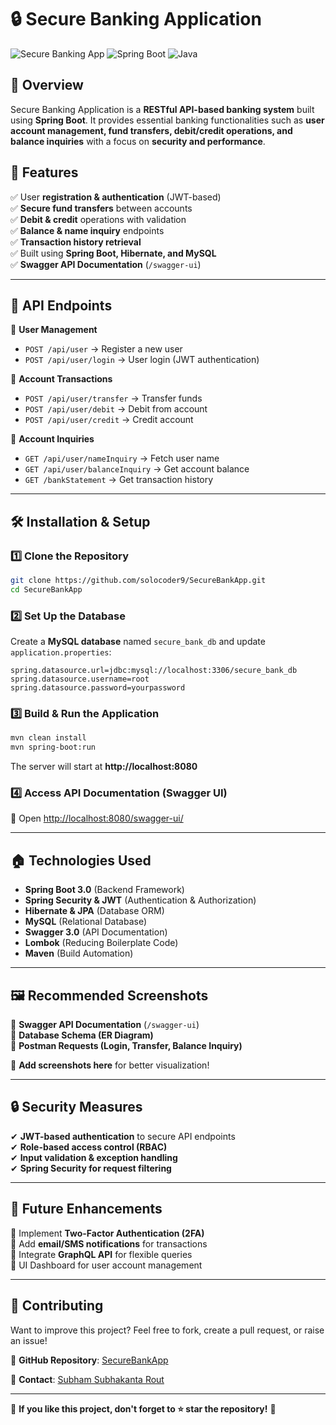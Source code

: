 # 🔒 Secure Banking Application  
![Secure Banking App](https://img.shields.io/badge/Version-1.0-blue) ![Spring Boot](https://img.shields.io/badge/SpringBoot-3.0-green) ![Java](https://img.shields.io/badge/Java-17-orange)  

## 🚀 Overview  
Secure Banking Application is a **RESTful API-based banking system** built using **Spring Boot**. It provides essential banking functionalities such as **user account management, fund transfers, debit/credit operations, and balance inquiries** with a focus on **security and performance**.  

## 🌟 Features  
✅ User **registration & authentication** (JWT-based)  
✅ **Secure fund transfers** between accounts  
✅ **Debit & credit** operations with validation  
✅ **Balance & name inquiry** endpoints  
✅ **Transaction history retrieval**  
✅ Built using **Spring Boot, Hibernate, and MySQL**  
✅ **Swagger API Documentation** (`/swagger-ui`)  

---

## 📱 API Endpoints  
🔹 **User Management**  
- `POST /api/user` → Register a new user  
- `POST /api/user/login` → User login (JWT authentication)  

🔹 **Account Transactions**  
- `POST /api/user/transfer` → Transfer funds  
- `POST /api/user/debit` → Debit from account  
- `POST /api/user/credit` → Credit account  

🔹 **Account Inquiries**  
- `GET /api/user/nameInquiry` → Fetch user name  
- `GET /api/user/balanceInquiry` → Get account balance  
- `GET /bankStatement` → Get transaction history  

---

## 🛠 Installation & Setup  

### 1️⃣ **Clone the Repository**  
```sh
git clone https://github.com/solocoder9/SecureBankApp.git
cd SecureBankApp
```

### 2️⃣ **Set Up the Database**  
Create a **MySQL database** named `secure_bank_db` and update `application.properties`:  
```properties
spring.datasource.url=jdbc:mysql://localhost:3306/secure_bank_db
spring.datasource.username=root
spring.datasource.password=yourpassword
```

### 3️⃣ **Build & Run the Application**  
```sh
mvn clean install
mvn spring-boot:run
```
The server will start at **http://localhost:8080**  

### 4️⃣ **Access API Documentation (Swagger UI)**  
📜 Open [http://localhost:8080/swagger-ui/](http://localhost:8080/swagger-ui/)  

---

## 🏠 Technologies Used  
- **Spring Boot 3.0** (Backend Framework)  
- **Spring Security & JWT** (Authentication & Authorization)  
- **Hibernate & JPA** (Database ORM)  
- **MySQL** (Relational Database)  
- **Swagger 3.0** (API Documentation)  
- **Lombok** (Reducing Boilerplate Code)  
- **Maven** (Build Automation)  

---

## 🖼 Recommended Screenshots  
🔹 **Swagger API Documentation** (`/swagger-ui`)  
🔹 **Database Schema (ER Diagram)**  
🔹 **Postman Requests (Login, Transfer, Balance Inquiry)**  

📌 **Add screenshots here** for better visualization!  

---

## 🔒 Security Measures  
✔ **JWT-based authentication** to secure API endpoints  
✔ **Role-based access control (RBAC)**  
✔ **Input validation & exception handling**  
✔ **Spring Security for request filtering**  

---

## 🚀 Future Enhancements  
🔹 Implement **Two-Factor Authentication (2FA)**  
🔹 Add **email/SMS notifications** for transactions  
🔹 Integrate **GraphQL API** for flexible queries  
🔹 UI Dashboard for user account management  

---

## 🤝 Contributing  
Want to improve this project? Feel free to fork, create a pull request, or raise an issue!  

🔗 **GitHub Repository**: [SecureBankApp](https://github.com/solocoder9/SecureBankApp)  

💎 **Contact**: [Subham Subhakanta Rout](mailto:your-email@example.com)  

---

🎯 **If you like this project, don't forget to ⭐ star the repository!** 🚀
